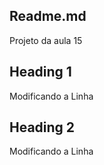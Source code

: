 ## Readme.md

Projeto da aula 15

## Heading 1

Modificando a Linha

## Heading 2

Modificando a Linha
